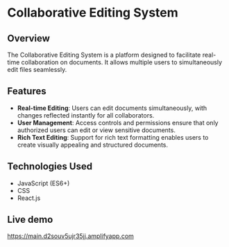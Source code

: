 # Collaborative Editing System 

## Overview

The Collaborative Editing System is a platform designed to facilitate real-time collaboration on documents. 
It allows multiple users to simultaneously edit files seamlessly.

## Features

- **Real-time Editing**: Users can edit documents simultaneously, with changes reflected instantly for all collaborators.
- **User Management**: Access controls and permissions ensure that only authorized users can edit or view sensitive documents.
- **Rich Text Editing**: Support for rich text formatting enables users to create visually appealing and structured documents.

## Technologies Used

- JavaScript (ES6+)
- CSS
- React.js
## Live demo

https://main.d2souv5ujr35jj.amplifyapp.com 
